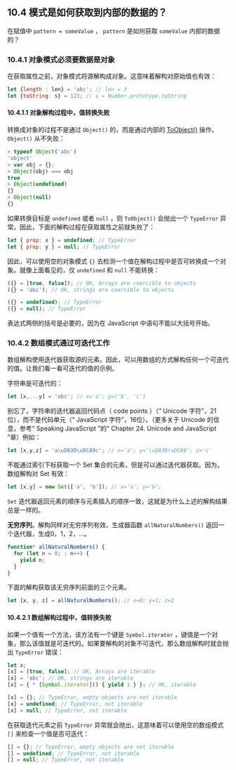 ## 10.4 模式是如何获取到内部的数据的？

在赋值中 `pattern = someValue` ， `pattern` 是如何获取 `someValue` 内部的数据的？

### 10.4.1 对象模式必须要数据是对象

在获取属性之前，对象模式将源解构成对象。这意味着解构对原始值也有效：

```js
let {length : len} = 'abc'; // len = 3
let {toString: s} = 123; // s = Number.prototype.toString
```

#### 10.4.1.1 对象解构过程中，值转换失败

转换成对象的过程不是通过 `Object()` 的，而是通过内部的 [ToObject()](https://people.mozilla.org/~jorendorff/es6-draft.html#sec-toobject) 操作。 `Object()` 从不失败：

```js
> typeof Object('abc')
'object'
> var obj = {};
> Object(obj) === obj
true
> Object(undefined)
{}
> Object(null)
{}
```

如果转换目标是 `undefined` 或者 `null` ，则 `ToObject()` 会抛出一个 `TypeError` 异常。因此，下面的解构过程在获取属性之前就失败了：

```js
let { prop: x } = undefined; // TypeError
let { prop: y } = null; // TypeError
```

因此，可以使用空的对象模式 `{}` 去检测一个值在解构过程中是否可转换成一个对象。就像上面看见的，仅 `undefined` 和 `null` 不能转换：

```js
({} = [true, false]); // OK, Arrays are coercible to objects
({} = 'abc'); // OK, strings are coercible to objects

({} = undefined); // TypeError
({} = null); // TypeError
```
表达式两侧的括号是必要的，因为在 JavaScript 中语句不能以大括号开始。

### 10.4.2 数组模式通过可迭代工作

数组解构使用迭代器获取源的元素。因此，可以用数组的方式解构任何一个可迭代的值。让我们看一看可迭代的值的示例。

字符串是可迭代的：

```js
let [x,...y] = 'abc'; // x='a'; y=['b', 'c']
```

别忘了，字符串的迭代器返回代码点（ code points ）（“ Unicode 字符”，21位），而不是代码单元（“ JavaScript 字符”，16位）。（更多关于 Unicode 的信息，参考“ Speaking JavaScript ”的“ Chapter 24. Unicode and JavaScript ”章）例如：

```js
let [x,y,z] = 'a\uD83D\uDCA9c'; // x='a'; y='\uD83D\uDCA9'; z='c'
```

不能通过索引下标获取一个 Set 集合的元素，但是可以通过迭代器获取。因为，数组解构对 Set 有效：

```js
let [x,y] = new Set(['a', 'b']); // x='a'; y='b’;
```

`Set` 迭代器返回元素的顺序与元素插入的顺序一致，这就是为什么上述的解构结果总是一样的。

**无穷序列**。解构同样对无穷序列有效。生成器函数 `allNaturalNumbers()` 返回一个迭代器，生成0，1，2，...。

```js
function* allNaturalNumbers() {
  for (let n = 0; ; n++) {
    yield n;
  }
}
```

下面的解构获取该无穷序列前面的三个元素。

```js
let [x, y, z] = allNaturalNumbers(); // x=0; y=1; z=2
```

#### 10.4.2.1 数组解构过程中，值转换失败

如果一个值有一个方法，该方法有一个键是 `Symbol.iterator` ，键值是一个对象，那么该值就是可迭代的。如果要解构的对象不可迭代，那么数组解构时就会抛出 `TypeError` 错误：

```js
let x;
[x] = [true, false]; // OK, Arrays are iterable
[x] = 'abc'; // OK, strings are iterable
[x] = { * [Symbol.iterator]() { yield 1 } }; // OK, iterable

[x] = {}; // TypeError, empty objects are not iterable
[x] = undefined; // TypeError, not iterable
[x] = null; // TypeError, not iterable
```

在获取迭代元素之前 `TypeError` 异常就会抛出，这意味着可以使用空的数组模式 `[]` 来检查一个值是否可迭代：

```js
[] = {}; // TypeError, empty objects are not iterable
[] = undefined; // TypeError, not iterable
[] = null; // TypeError, not iterable
```

